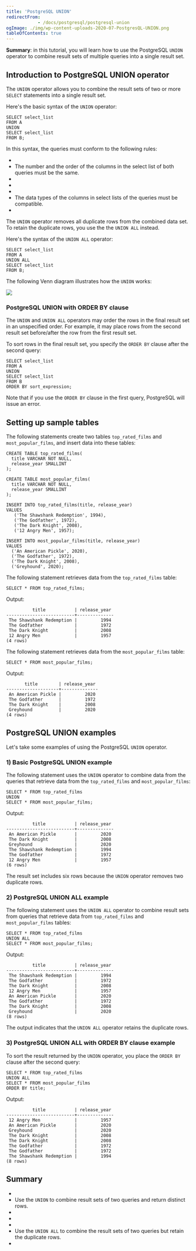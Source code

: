 ```yaml
---
title: 'PostgreSQL UNION'
redirectFrom: 
            - /docs/postgresql/postgresql-union
ogImage: ./img/wp-content-uploads-2020-07-PostgresQL-UNION.png
tableOfContents: true
---
```



**Summary**: in this tutorial, you will learn how to use the PostgreSQL `UNION` operator to combine result sets of multiple queries into a single result set.





## Introduction to PostgreSQL UNION operator





The `UNION` operator allows you to combine the result sets of two or more `SELECT` statements into a single result set.





Here's the basic syntax of the `UNION` operator:





```
SELECT select_list
FROM A
UNION
SELECT select_list
FROM B;
```





In this syntax, the queries must conform to the following rules:





- 
- The number and the order of the columns in the select list of both queries must be the same.
- 
-
- 
- The data types of the columns in select lists of the queries must be compatible.
- 





The `UNION` operator removes all duplicate rows from the combined data set. To retain the duplicate rows, you use the the `UNION ALL` instead.





Here's the syntax of the `UNION ALL` operator:





```
SELECT select_list
FROM A
UNION ALL
SELECT select_list
FROM B;
```





The following Venn diagram illustrates how the `UNION` works:





![](./img/wp-content-uploads-2020-07-PostgresQL-UNION.png)





### PostgreSQL UNION with ORDER BY clause





The `UNION` and `UNION ALL` operators may order the rows in the final result set in an unspecified order. For example, it may place rows from the second result set before/after the row from the first result set.





To sort rows in the final result set, you specify the `ORDER BY` clause after the second query:





```
SELECT select_list
FROM A
UNION
SELECT select_list
FROM B
ORDER BY sort_expression;
```





Note that if you use the `ORDER BY` clause in the first query, PostgreSQL will issue an error.





## Setting up sample tables





The following statements create two tables `top_rated_films` and `most_popular_films`, and insert data into these tables:





```
CREATE TABLE top_rated_films(
  title VARCHAR NOT NULL,
  release_year SMALLINT
);

CREATE TABLE most_popular_films(
  title VARCHAR NOT NULL,
  release_year SMALLINT
);

INSERT INTO top_rated_films(title, release_year)
VALUES
   ('The Shawshank Redemption', 1994),
   ('The Godfather', 1972),
   ('The Dark Knight', 2008),
   ('12 Angry Men', 1957);

INSERT INTO most_popular_films(title, release_year)
VALUES
  ('An American Pickle', 2020),
  ('The Godfather', 1972),
  ('The Dark Knight', 2008),
  ('Greyhound', 2020);
```





The following statement retrieves data from the `top_rated_films` table:





```
SELECT * FROM top_rated_films;
```





Output:





```
          title           | release_year
--------------------------+--------------
 The Shawshank Redemption |         1994
 The Godfather            |         1972
 The Dark Knight          |         2008
 12 Angry Men             |         1957
(4 rows)
```





The following statement retrieves data from the `most_popular_films` table:





```
SELECT * FROM most_popular_films;
```





Output:





```
       title        | release_year
--------------------+--------------
 An American Pickle |         2020
 The Godfather      |         1972
 The Dark Knight    |         2008
 Greyhound          |         2020
(4 rows)
```





## PostgreSQL UNION examples





Let's take some examples of using the PostgreSQL `UNION` operator.





### 1) Basic PostgreSQL UNION example





The following statement uses the `UNION` operator to combine data from the queries that retrieve data from the `top_rated_films` and `most_popular_films`:





```
SELECT * FROM top_rated_films
UNION
SELECT * FROM most_popular_films;
```





Output:





```
          title           | release_year
--------------------------+--------------
 An American Pickle       |         2020
 The Dark Knight          |         2008
 Greyhound                |         2020
 The Shawshank Redemption |         1994
 The Godfather            |         1972
 12 Angry Men             |         1957
(6 rows)
```





The result set includes six rows because the `UNION` operator removes two duplicate rows.





### 2) PostgreSQL UNION ALL example





The following statement uses the `UNION ALL` operator to combine result sets from queries that retrieve data from `top_rated_films` and `most_popular_films` tables:





```
SELECT * FROM top_rated_films
UNION ALL
SELECT * FROM most_popular_films;
```





Output:





```
          title           | release_year
--------------------------+--------------
 The Shawshank Redemption |         1994
 The Godfather            |         1972
 The Dark Knight          |         2008
 12 Angry Men             |         1957
 An American Pickle       |         2020
 The Godfather            |         1972
 The Dark Knight          |         2008
 Greyhound                |         2020
(8 rows)
```





The output indicates that the `UNION ALL` operator retains the duplicate rows.





### 3) PostgreSQL UNION ALL with ORDER BY clause example





To sort the result returned by the `UNION` operator, you place the `ORDER BY` clause after the second query:





```
SELECT * FROM top_rated_films
UNION ALL
SELECT * FROM most_popular_films
ORDER BY title;
```





Output:





```
          title           | release_year
--------------------------+--------------
 12 Angry Men             |         1957
 An American Pickle       |         2020
 Greyhound                |         2020
 The Dark Knight          |         2008
 The Dark Knight          |         2008
 The Godfather            |         1972
 The Godfather            |         1972
 The Shawshank Redemption |         1994
(8 rows)
```





## Summary





- 
- Use the `UNION` to combine result sets of two queries and return distinct rows.
- 
-
- 
- Use the `UNION ALL` to combine the result sets of two queries but retain the duplicate rows.
- 


